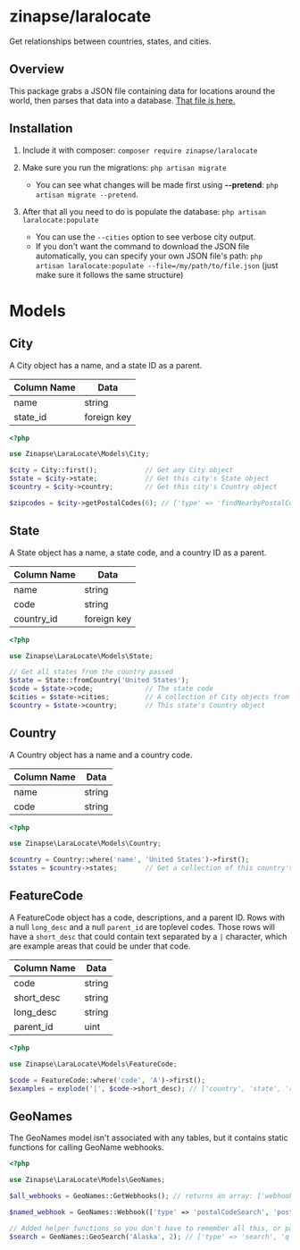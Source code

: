 # zinapse/laralocate
Get relationships between countries, states, and cities.

## Overview
This package grabs a JSON file containing data for locations around the world, then parses that data into a database. [That file is here.](https://raw.githubusercontent.com/dr5hn/countries-states-cities-database/54939ff65f80369ba8b78e5277b5ed2ed503ef50/countries%2Bstates%2Bcities.json)

## Installation
1. Include it with composer:
`composer require zinapse/laralocate`

2. Make sure you run the migrations: `php artisan migrate`

    - You can see what changes will be made first using **--pretend**: `php artisan migrate --pretend`.

3. After that all you need to do is populate the database: `php artisan laralocate:populate`

    - You can use the `--cities` option to see verbose city output.
    - If you don't want the command to download the JSON file automatically, you can specify your own JSON file's path: `php artisan laralocate:populate --file=/my/path/to/file.json` (just make sure it follows the same structure)

# Models

## City
A City object has a name, and a state ID as a parent.

| Column Name  | Data |
| ------------ | ------------- |
| name         | string        |
| state_id     | foreign key   |

```php
<?php

use Zinapse\LaraLocate\Models\City;

$city = City::first();            // Get any City object
$state = $city->state;            // Get this city's State object
$country = $city->country;        // Get this city's Country object

$zipcodes = $city->getPostalCodes(6); // ['type' => 'findNearbyPostalCodes', 'lat' => $city->lat, 'lng' => $city->long, 'radius' => 6, 'maxRows' => 5]
```

## State
A State object has a name, a state code, and a country ID as a parent.

| Column Name  | Data |
| ------------ | ------------- |
| name         | string        |
| code         | string        |
| country_id   | foreign key   |

```php
<?php

use Zinapse\LaraLocate\Models\State;

// Get all states from the country passed
$state = State::fromCountry('United States');
$code = $state->code;             // The state code
$cities = $state->cities;         // A collection of City objects from this state
$country = $state->country;       // This state's Country object
```

## Country
A Country object has a name and a country code.

| Column Name  | Data |
| ------------ | ------------- |
| name         | string        |
| code         | string        |

```php
<?php

use Zinapse\LaraLocate\Models\Country;

$country = Country::where('name', 'United States')->first();
$states = $country->states;       // Get a collection of this country's State objects

```

## FeatureCode
A FeatureCode object has a code, descriptions, and a parent ID. Rows with a null `long_desc` and a null `parent_id` are toplevel codes. Those rows will have
a `short_desc` that could contain text separated by a `|` character, which are example areas that could be under that code.

| Column Name | Data     |
| ----------- | -------- |
| code        | string   |
| short_desc  | string   |
| long_desc   | string   |
| parent_id   | uint     |

```php
<?php

use Zinapse\LaraLocate\Models\FeatureCode;

$code = FeatureCode::where('code', 'A')->first();
$examples = explode('|', $code->short_desc); // ['country', 'state', 'region]

```

## GeoNames
The GeoNames model isn't associated with any tables, but it contains static functions for calling GeoName webhooks.

```php
<?php

use Zinapse\LaraLocate\Models\GeoNames;

$all_webhooks = GeoNames::GetWebhooks(); // returns an array: ['webhook name' => [required variables to pass], ...]

$named_webhook = GeoNames::Webhook(['type' => 'postalCodeSearch', 'postalcode' => 12345]); // runs the postalCodeSearch webhook

// Added helper functions so you don't have to remember all this, or pass arrays, etc
$search = GeoNames::GeoSearch('Alaska', 2); // ['type' => 'search', 'q' => 'Alaska', 'maxRows' => 2]
```
